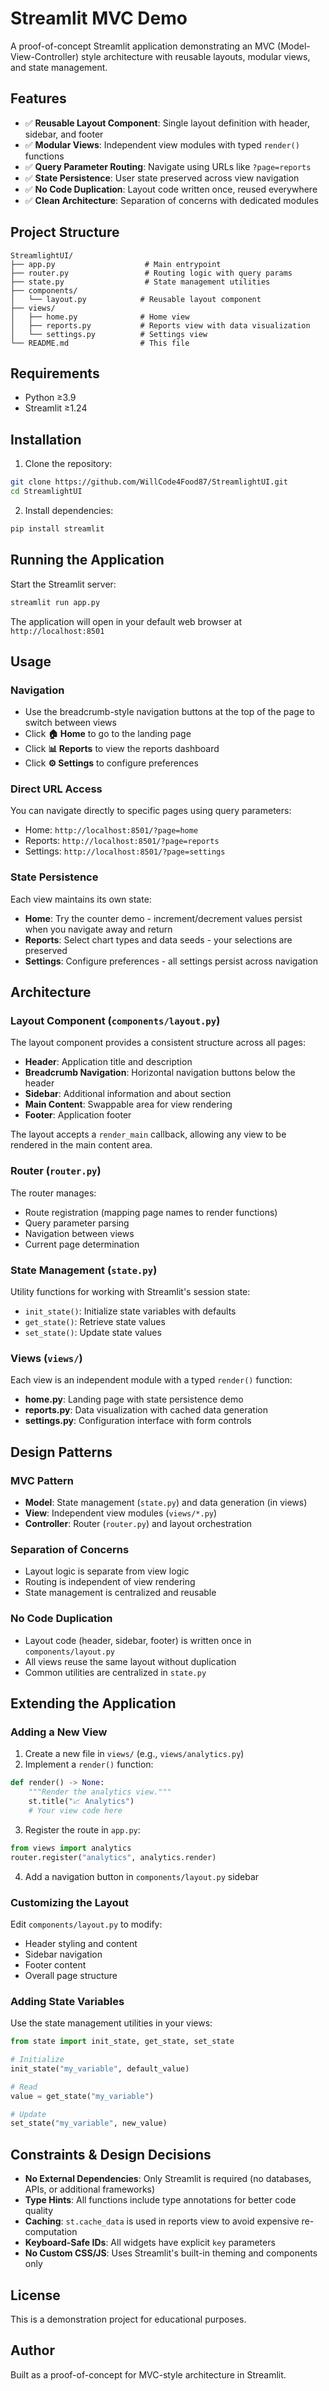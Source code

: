 # Streamlit MVC Demo

A proof-of-concept Streamlit application demonstrating an MVC (Model-View-Controller) style architecture with reusable layouts, modular views, and state management.

## Features

- ✅ **Reusable Layout Component**: Single layout definition with header, sidebar, and footer
- ✅ **Modular Views**: Independent view modules with typed `render()` functions
- ✅ **Query Parameter Routing**: Navigate using URLs like `?page=reports`
- ✅ **State Persistence**: User state preserved across view navigation
- ✅ **No Code Duplication**: Layout code written once, reused everywhere
- ✅ **Clean Architecture**: Separation of concerns with dedicated modules

## Project Structure

```
StreamlightUI/
├── app.py                    # Main entrypoint
├── router.py                 # Routing logic with query params
├── state.py                  # State management utilities
├── components/
│   └── layout.py            # Reusable layout component
├── views/
│   ├── home.py              # Home view
│   ├── reports.py           # Reports view with data visualization
│   └── settings.py          # Settings view
└── README.md                # This file
```

## Requirements

- Python ≥3.9
- Streamlit ≥1.24

## Installation

1. Clone the repository:
```bash
git clone https://github.com/WillCode4Food87/StreamlightUI.git
cd StreamlightUI
```

2. Install dependencies:
```bash
pip install streamlit
```

## Running the Application

Start the Streamlit server:

```bash
streamlit run app.py
```

The application will open in your default web browser at `http://localhost:8501`

## Usage

### Navigation

- Use the breadcrumb-style navigation buttons at the top of the page to switch between views
- Click **🏠 Home** to go to the landing page
- Click **📊 Reports** to view the reports dashboard
- Click **⚙️ Settings** to configure preferences

### Direct URL Access

You can navigate directly to specific pages using query parameters:

- Home: `http://localhost:8501/?page=home`
- Reports: `http://localhost:8501/?page=reports`
- Settings: `http://localhost:8501/?page=settings`

### State Persistence

Each view maintains its own state:

- **Home**: Try the counter demo - increment/decrement values persist when you navigate away and return
- **Reports**: Select chart types and data seeds - your selections are preserved
- **Settings**: Configure preferences - all settings persist across navigation

## Architecture

### Layout Component (`components/layout.py`)

The layout component provides a consistent structure across all pages:
- **Header**: Application title and description
- **Breadcrumb Navigation**: Horizontal navigation buttons below the header
- **Sidebar**: Additional information and about section
- **Main Content**: Swappable area for view rendering
- **Footer**: Application footer

The layout accepts a `render_main` callback, allowing any view to be rendered in the main content area.

### Router (`router.py`)

The router manages:
- Route registration (mapping page names to render functions)
- Query parameter parsing
- Navigation between views
- Current page determination

### State Management (`state.py`)

Utility functions for working with Streamlit's session state:
- `init_state()`: Initialize state variables with defaults
- `get_state()`: Retrieve state values
- `set_state()`: Update state values

### Views (`views/`)

Each view is an independent module with a typed `render()` function:

- **home.py**: Landing page with state persistence demo
- **reports.py**: Data visualization with cached data generation
- **settings.py**: Configuration interface with form controls

## Design Patterns

### MVC Pattern

- **Model**: State management (`state.py`) and data generation (in views)
- **View**: Independent view modules (`views/*.py`)
- **Controller**: Router (`router.py`) and layout orchestration

### Separation of Concerns

- Layout logic is separate from view logic
- Routing is independent of view rendering
- State management is centralized and reusable

### No Code Duplication

- Layout code (header, sidebar, footer) is written once in `components/layout.py`
- All views reuse the same layout without duplication
- Common utilities are centralized in `state.py`

## Extending the Application

### Adding a New View

1. Create a new file in `views/` (e.g., `views/analytics.py`)
2. Implement a `render()` function:

```python
def render() -> None:
    """Render the analytics view."""
    st.title("📈 Analytics")
    # Your view code here
```

3. Register the route in `app.py`:

```python
from views import analytics
router.register("analytics", analytics.render)
```

4. Add a navigation button in `components/layout.py` sidebar

### Customizing the Layout

Edit `components/layout.py` to modify:
- Header styling and content
- Sidebar navigation
- Footer content
- Overall page structure

### Adding State Variables

Use the state management utilities in your views:

```python
from state import init_state, get_state, set_state

# Initialize
init_state("my_variable", default_value)

# Read
value = get_state("my_variable")

# Update
set_state("my_variable", new_value)
```

## Constraints & Design Decisions

- **No External Dependencies**: Only Streamlit is required (no databases, APIs, or additional frameworks)
- **Type Hints**: All functions include type annotations for better code quality
- **Caching**: `st.cache_data` is used in reports view to avoid expensive re-computation
- **Keyboard-Safe IDs**: All widgets have explicit `key` parameters
- **No Custom CSS/JS**: Uses Streamlit's built-in theming and components only

## License

This is a demonstration project for educational purposes.

## Author

Built as a proof-of-concept for MVC-style architecture in Streamlit.
